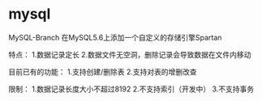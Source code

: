mysql
=====

MySQL-Branch
在MySQL5.6上添加一个自定义的存储引擎Spartan

特点：
1.数据记录定长
2.数据文件无空洞，删除记录会导致数据在文件内移动

目前已有的功能：
1.支持创建/删除表
2.支持对表的增删改查

限制：
1.数据记录长度大小不超过8192
2.不支持索引（开发中）
3.不支持事务

